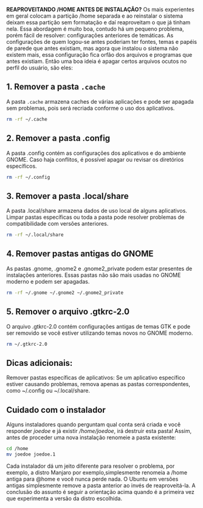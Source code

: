 **REAPROVEITANDO /HOME ANTES DE INSTALAÇÃO?**
Os mais experientes em geral colocam a partição /home separada e ao reinstalar o sistema deixam essa partição sem formatação e daí reaproveitam o que já tinham nela. Essa abordagem é muito boa, contudo há um pequeno problema, porém fácil de resolver: configurações anteriores de temáticas.
As configurações de quem logou-se antes poderiam ter fontes, temas e papéis de parede que antes existiam, mas agora que instalou o sistema não existem mais, essa configuração fica orfão dos arquivos e programas que antes existiam. Então uma boa ideia é apagar certos arquivos ocutos no perfil do usuário, são eles:

## 1. Remover a pasta `.cache` 
A pasta `.cache` armazena caches de várias aplicações e pode ser apagada sem problemas, pois será recriada conforme o uso dos aplicativos.

```bash
rm -rf ~/.cache
```
## 2. Remover a pasta .config
A pasta .config contém as configurações dos aplicativos e do ambiente GNOME. Caso haja conflitos, é possível apagar ou revisar os diretórios específicos.
```bash
rm -rf ~/.config
```
## 3. Remover a pasta .local/share
A pasta .local/share armazena dados de uso local de alguns aplicativos. Limpar pastas específicas ou toda a pasta pode resolver problemas de compatibilidade com versões anteriores.
```bash
rm -rf ~/.local/share
```
## 4. Remover pastas antigas do GNOME
As pastas .gnome, .gnome2 e .gnome2_private podem estar presentes de instalações anteriores. Essas pastas não são mais usadas no GNOME moderno e podem ser apagadas.
```bash
rm -rf ~/.gnome ~/.gnome2 ~/.gnome2_private
```
## 5. Remover o arquivo .gtkrc-2.0
O arquivo .gtkrc-2.0 contém configurações antigas de temas GTK e pode ser removido se você estiver utilizando temas novos no GNOME moderno.
```bash
rm ~/.gtkrc-2.0
```
## Dicas adicionais:
Remover pastas específicas de aplicativos: Se um aplicativo específico estiver causando problemas, remova apenas as pastas correspondentes, como ~/.config ou ~/.local/share.

## Cuidado com o instalador
Alguns instaladores quando perguntam qual conta será criada e você responder *joedoe* e já existir */home/joedoe*, irá destruir esta pasta! Assim, antes de proceder uma nova instalação renomeie a pasta existente:
```bash
cd /home
mv joedoe joedoe.1
```
Cada instalador dá um jeito diferente para resolver o problema, por exemplo, a distro Manjaro por exemplo,simplesmente renomeia a /home antiga para @home e você nunca perde nada. O Ubuntu em versões antigas simplesmente remove a pasta anterior ao invés de reaproveitá-la. A conclusão do assunto é seguir a orientação acima quando é a primeira vez que experimenta a versão da distro escolhida.


